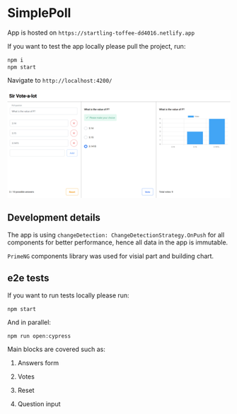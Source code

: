 # SimplePoll

App is hosted on `https://startling-toffee-dd4016.netlify.app`

If you want to test the app locally please pull the project, run:

```
npm i
npm start
```

Navigate to `http://localhost:4200/`

![Main page](src\assets\readme\main-page.png)

## Development details

The app is using `changeDetection: ChangeDetectionStrategy.OnPush` for all components for better performance, hence all data in the app is immutable.

`PrimeNG` components library was used for visial part and building chart.

## e2e tests

If you want to run tests locally please run:

```
npm start
```

And in parallel:

```
npm run open:cypress
```

Main blocks are covered such as:

1. Answers form

2. Votes

3. Reset

4. Question input
